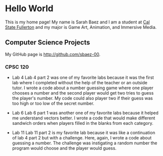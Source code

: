 # Hello World

This is my home page! My name is Sarah Baez and I am a student at [Cal State Fullerton](http://www.fullerton.edu/) and my major is Game Art, Animation, and Immersive Media.

## Computer Science Projects

My GitHub page is http://github.com/sbaez-00.

### CPSC 120

* Lab 4 
    Lab 4 part 2 was one of my favorite labs because it was the first lab where I completed without the help of the teacher or an outside tutor. I wrote a code about a number guessing game where one player chooses a number and the second player would get two tries to guess the player's number. My code could also player two if their guess was too high or too low of the secret number. 

* Lab 6
    Lab 6 part 1 was another one of my favorite labs because it helped me understand vectors better. I wrote a code that would make different sandwich orders when players filled in the blanks from each category. 

* Lab 11
    Lab 11 part 2 is my favorite lab because it was like a continuation of lab 4 part 2 but with a challenge. Here, again, I wrote a code about guessing a number. The challenge was instigating a random number the program would choose and the player would guess. 